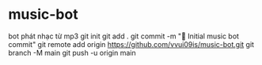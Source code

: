 # music-bot
bot phát nhạc từ mp3 
git init
git add .
git commit -m "🎵 Initial music bot commit"
git remote add origin https://github.com/vvui09is/music-bot.git
git branch -M main
git push -u origin main
